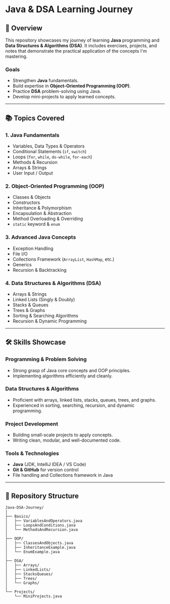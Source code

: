 # Java & DSA Learning Journey

## 🚀 Overview

This repository showcases my journey of learning **Java** programming and **Data Structures & Algorithms (DSA)**. It includes exercises, projects, and notes that demonstrate the practical application of the concepts I'm mastering.

### Goals

* Strengthen **Java** fundamentals.
* Build expertise in **Object-Oriented Programming (OOP)**.
* Practice **DSA** problem-solving using Java.
* Develop mini-projects to apply learned concepts.

---

## 📚 Topics Covered

### 1. Java Fundamentals

* Variables, Data Types & Operators
* Conditional Statements (`if`, `switch`)
* Loops (`for`, `while`, `do-while`, `for-each`)
* Methods & Recursion
* Arrays & Strings
* User Input / Output

### 2. Object-Oriented Programming (OOP)

* Classes & Objects
* Constructors
* Inheritance & Polymorphism
* Encapsulation & Abstraction
* Method Overloading & Overriding
* `static` keyword & `enum`

### 3. Advanced Java Concepts

* Exception Handling
* File I/O
* Collections Framework (`ArrayList`, `HashMap`, etc.)
* Generics
* Recursion & Backtracking

### 4. Data Structures & Algorithms (DSA)

* Arrays & Strings
* Linked Lists (Singly & Doubly)
* Stacks & Queues
* Trees & Graphs
* Sorting & Searching Algorithms
* Recursion & Dynamic Programming

---

## 🛠 Skills Showcase

### Programming & Problem Solving

* Strong grasp of Java core concepts and OOP principles.
* Implementing algorithms efficiently and cleanly.

### Data Structures & Algorithms

* Proficient with arrays, linked lists, stacks, queues, trees, and graphs.
* Experienced in sorting, searching, recursion, and dynamic programming.

### Project Development

* Building small-scale projects to apply concepts.
* Writing clean, modular, and well-documented code.

### Tools & Technologies

* **Java** (JDK, IntelliJ IDEA / VS Code)
* **Git & GitHub** for version control
* File handling and Collections framework in Java

---

## 📂 Repository Structure

```plaintext
Java-DSA-Journey/
│
├── Basics/
│   ├── VariablesAndOperators.java
│   ├── LoopsAndConditions.java
│   └── MethodsAndRecursion.java
│
├── OOP/
│   ├── ClassesAndObjects.java
│   ├── InheritanceExample.java
│   └── EnumExample.java
│
├── DSA/
│   ├── Arrays/
│   ├── LinkedLists/
│   ├── StacksQueues/
│   ├── Trees/
│   └── Graphs/
│
└── Projects/
    └── MiniProjects.java
